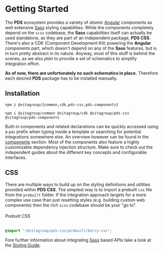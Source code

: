 # Getting Started

The **PDS** ecosystem provides a variety of _atomic_ [Angular][aio] components as well extensive
[Sass][sass] styling capabilities. While the components completely depend on the `scss` codebase,
the **Sass** capabilities itself can actually be used standalone, as they are part of an
independent package, **PDS CSS**. There's also a CDK (Component Development Kit) powering the 
**Angular** components part, which doesn't depend on any of the **Sass** features, but is in turn
pretty abstract in its nature. Anyway, most of this stuff is behind the scenes, as we also _plan_
to provide a set of schematics to simplify integration effort. 

**As of now, there are unfortunately no such schematics in place.** Therefore each desired **PDS**
package has to be installed manually.

## Installation

```shell
npm i @vitagroup/{common,cdk,pds-css,pds-components}
```

```shell
npm i @vitagroup/common @vitagroup/cdk @vitagroup/pds-css @vitagroup/pds-components
```

Built-in components and related declarations can be quickly accessed using a `pds` prefix when
typing inside a template or searching for potential integrations somewhere else. An overview
however can be found in the [components](/components) section. Most of the components also
feature a highly customizable dependency injection structure. Make sure to check out the
independent guides about the different key concepts and configurable interfaces.

## CSS

There are multiple ways to build up on the styling definitions and utilities provided within
**PDS CSS**. The simplest way is to import a prebuilt `css` file from the `prebuilt` folder.
If the integration approach targets for a more complex use case than just resetting styles 
(e.g. building custom web components) then the rich `scss` codebase should be your "go to".

###### Prebuilt CSS

```css
@import "~@vitagroup/pds-css/prebuilt/berry.css";
```

Fore further information about integrating [Sass][sass] based APIs take a look at the [Styling Guide](/guides/styling).


  [aio]: https://angular.io
  [sass]: https://sass-lang.com
